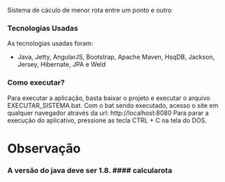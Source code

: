 Sistema de cáculo de menor rota entre um ponto e outro

### Tecnologias Usadas ###

As tecnologias usadas foram:
 - Java, Jetty, AngularJS, Bootstrap, Apache Maven, HsqDB, Jackson, Jersey, Hibernate, JPA e Weld
 
### Como executar? ###
	
Para executar a aplicação, basta baixar o projeto e executar o arquivo EXECUTAR_SISTEMA.bat.
Com o bat sendo executado, acesso o site em qualquer navegador através da url: http://localhost:8080
Para parar a execução do aplicativo, pressione as tecla CTRL + C na tela do DOS.

# Observação #

### A versão do java deve ser 1.8. #### calcularota

